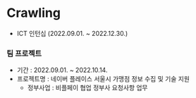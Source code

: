 # Crawling
- ICT 인턴십 (2022.09.01. ~ 2022.12.30.)

### 팀 프로젝트
- 기간 : 2022.09.01. ~ 2022.10.14.
- 프로젝트명 : 네이버 플레이스 서울시 가맹점 정보 수집 및 기술 지원
  - 정부사업 : 비플페이 협업 정부사 요청사항 업무
